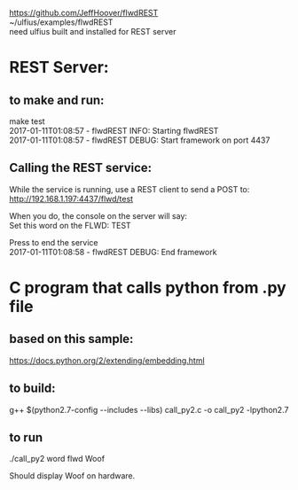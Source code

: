 https://github.com/JeffHoover/flwdREST  
~/ulfius/examples/flwdREST  
need ulfius built and installed for REST server  
  
# REST Server:  

## to make and run:  
make test  
2017-01-11T01:08:57 - flwdREST INFO: Starting flwdREST  
2017-01-11T01:08:57 - flwdREST DEBUG: Start framework on port 4437  
  
## Calling the REST service:
While the service is running, use a REST client to send a POST to:  
http://192.168.1.197:4437/flwd/test  
  
When you do, the console on the server will say:  
    Set this word on the FLWD: TEST  

Press <enter> to end the service  
2017-01-11T01:08:58 - flwdREST DEBUG: End framework  
  
# C program that calls python from .py file  
## based on this sample:  
https://docs.python.org/2/extending/embedding.html  

## to build:  
g++ $(python2.7-config --includes --libs) call_py2.c -o call_py2 -lpython2.7  

## to run  
./call_py2 word flwd Woof  

Should display Woof on hardware.  
